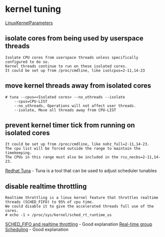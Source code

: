 kernel tuning
=============

[LinuxKernelParameters](https://www.kernel.org/doc/Documentation/admin-guide/kernel-parameters.txt)


isolate cores from being used by userspace threads
--------------------------------------------------
    Isolate CPU cores from userspace threads unless specifically configured to do so.
    Kernel threads continue to run on these isolated cores.
    It could be set up from /proc/cmdline, like isolcpus=2-11,14-23

move kernel threads away from isolated cores
--------------------------------------------
    # tuna --cpus=<Isolated cores> --no_uthreads --isolate
        --cpus=CPU-LIST
        --no_uthreads, Operations will not affect user threads.
        --isolate, Move all threads away from CPU-LIST
 
prevent kernel timer tick from running on isolated cores
--------------------------------------------------------
    It could be set up from /proc/cmdline, like nohz_full=2-11,14-23.
    The cpu list will be forced outside the range to maintain the timekeeping.
    The CPUs in this range must also be included in the rcu_nocbs=2-11,14-23. 

[Redhat Tuna](https://access.redhat.com/documentation/en-US/Red_Hat_Enterprise_MRG/1.3/html-single/Tuna_User_Guide/index.html) - Tuna is a tool that can be used to adjust scheduler tunables


disable realtime throttling
---------------------------
    Realtime throttling is a linux kernel feature that throttles realtime threads (SCHED_FIFO) to 95% of cpu time.
    We could disable it to give the accelerated threads full use of the cores.
    # echo -1 > /proc/sys/kernel/sched_rt_runtime_us
[SCHED_FIFO and realtime throttling](https://lwn.net/Articles/296419/) - Good explanation
[Real-time group Scheduling](https://www.linkedin.com/pulse/20140629145049-21586023-understanding-linux-scheduling) - Good explanation